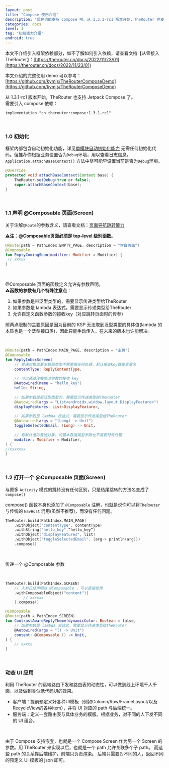 ```yaml
---
layout: post
title: "Compose 使用介绍"
description: "现在也能支持 Compose 啦。从 1.3.1-rc1 版本开始，TheRouter 也支持 Jetpack Compose 了。    需要引入 compose 依赖："
categories: docs
level: 1
tag: "初级能力介绍"
android: true
---
```


本文不介绍引入框架依赖部分，如不了解如何引入依赖，请查看文档【从零接入 TheRouter】：[https://therouter.cn/docs/2022/11/23/01](https://therouter.cn/docs/2022/11/23/01)     

本文介绍的完整使用 demo 可以参考：[https://github.com/kymjs/TheRouterComposeDemo](https://github.com/kymjs/TheRouterComposeDemo)

从 1.3.1-rc1 版本开始，TheRouter 也支持 Jetpack Compose 了。    
需要引入 compose 依赖：   

```
implementation "cn.therouter:compose:1.3.1-rc1"
```

<br>

### 1.0 初始化

框架内部包含自动初始化功能，详见[单模块自动初始化能力](https://therouter.cn/docs/2022/08/26/01)
无需任何初始化代码。但推荐你根据业务设置否为`Debug`环境，用以查看日志信息。  
`Application.attachBaseContext()` 方法中尽可能早设置当前是否为`Debug`环境。  

```java
@Override
protected void attachBaseContext(Context base) {
    TheRouter.setDebug(true or false);
    super.attachBaseContext(base);
}
```  

<br>

### 1.1 声明 @Composable 页面(Screen)

关于注解`@Route`的参数含义，请查看文档：[页面导航跳转能力](https://therouter.cn/docs/2022/08/28/01)    

⚠️**注**：**@Composable页面必须是 top-level 级别函数**。

```kotlin
@Route(path = PathIndex.EMPTY_PAGE, description = "空白页面")
@Composable
fun EmptyComingSoon(modifier: Modifier = Modifier) {
 // xxxxx
}
```

<br>

@Composable 页面的函数定义允许有参数声明。     
⚠️**函数的参数有几个特殊注意点**：   

1. 如果参数是带泛型类型的，需要显示传递类型给TheRouter
2. 如果参数是 lambda 表达式，需要显示传递类型给TheRouter
3. 允许自定义函数参数的接收key（对应跳转页面时的传参）

前两点限制的主要原因是因为目前的 KSP 无法取到泛型类型的具体值(lambda 的本质也是一个泛型接口类)，因此只能手动传入，在未来的版本也许能解决。   

<br>


```kotlin
@Route(path = PathIndex.MAIN_PAGE, description = "主页")
@Composable
fun ReplyInboxScreen(
    // 普通对象或基本数据类型不需要做任何处理，默认接收key就是变量名
    contentType: ReplyContentType,
    
    // 可以通过注解修改参数的接收 key
    @Autowired(name = "hello_key")
    hello: String,
    
    // 如果参数是带泛型类型的，需要显示传递类型给TheRouter
    @Autowired(args = "List<androidx.window.layout.DisplayFeature>")
    displayFeatures: List<DisplayFeature>,
    
    // 如果参数是 lambda 表达式，需要显示传递类型给TheRouter
    @Autowired(args = "(Long) -> Unit")
    toggleSelectedEmail: (Long) -> Unit,
    
    // 有默认值的普通对象，或基本数据类型参数也不需要特殊处理
    modifier: Modifier = Modifier,
) {
//xxxxxxx
}
```

<br>

### 1.2 打开一个 @Composable 页面(Screen)

与原多 `Activity` 模式的跳转没有任何区别，只是结尾跳转的方法名变成了`compose()`  

compose() 函数本身也添加了 `@Composable` 注解，也就是说你可以将`TheRouter`与传统的 `NavHost` 混用(虽然不推荐)，而没有任何问题。    

```kotlin
TheRouter.build(PathIndex.MAIN_PAGE)
    .withObject("contentType", contentType)
    .withString("hello_key",“hello_key”)
    .withObject("displayFeatures", list)
    .withObject("toggleSelectedEmail", {arg-> println(arg)})
    .compose()
```

<br>

传递一个 @Composable 参数

<br>

```kotlin
TheRouter.build(PathIndex.SCREEN)
	// 入参已经声明过 @Composable ，可以直接使用
    .withComposableObject("content"){
        // xxxxxx
    }.compose()

@Composable
@Route(path = PathIndex.SCREEN)
fun ContrastAwareReplyTheme(dynamicColor: Boolean = false,
    // 如果参数是 lambda 表达式，需要显示传递类型给TheRouter
    @Autowired(args = "() -> Unit") 
    content: @Composable () -> Unit,
) {
	// xxxxx
}
```

<br>

### 动态 UI 应用

利用 TheRouter 的远端路由下发和路由表的动态性，可以做到线上环境千人千面，以及做到类似低代码UI的效果。    

* 客户端：提前预定义好各种UI模板（例如Column/Row/FrameLayout/以及RecycleView的各种item），并将 UI 对应的 path 与后端统一。   
* 服务端：定义一套路由表与具体业务的模版。根据业务，对不同的人下发不同的 UI 组合。    

<br>

由于 Compose 支持嵌套，也就是一个 Compose Screen 作为另一个 Screen 的参数。用 TheRouter 来实现以后，也就是一个 path 允许关联多个子 path。 而这些 path 的关系靠后端维护，前端只负责渲染。  后端只需要对不同的人，返回不同的预定义 UI 模板的 json 即可。   
